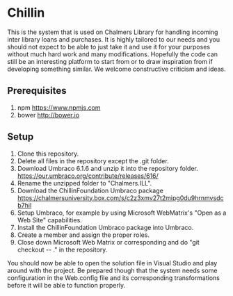 ﻿# Chillin

This is the system that is used on Chalmers Library for handling incoming inter library loans and purchases. It is highly tailored to our needs and you should not expect to be able to just take it and use it for your purposes without much hard work and many modifications. Hopefully the code can still be an interesting platform to start from or to draw inspiration from if developing something similar. We welcome constructive criticism and ideas.

## Prerequisites
1. npm https://www.npmjs.com
2. bower http://bower.io

## Setup
1. Clone this repository.
2. Delete all files in the repository except the .git folder.
3. Download Umbraco 6.1.6 and unzip it into the repository folder. https://our.umbraco.org/contribute/releases/616/
4. Rename the unzipped folder to "Chalmers.ILL".
5. Download the ChillinFoundation Umbraco package https://chalmersuniversity.box.com/s/c2z3xmv27t2mipg0du9hrnmvsdcb7hil
6. Setup Umbraco, for example by using Microsoft WebMatrix's "Open as a Web Site" capabilities.
7. Install the ChillinFoundation Umbraco package into Umbraco.
8. Create a member and assign the proper roles.
9. Close down Microsoft Web Matrix or corresponding and do "git checkout -- ." in the repository.

You should now be able to open the solution file in Visual Studio and play around with the project. Be prepared though that the system needs some configuration in the Web.config file and its corresponding transformations before it will be able to function properly.
